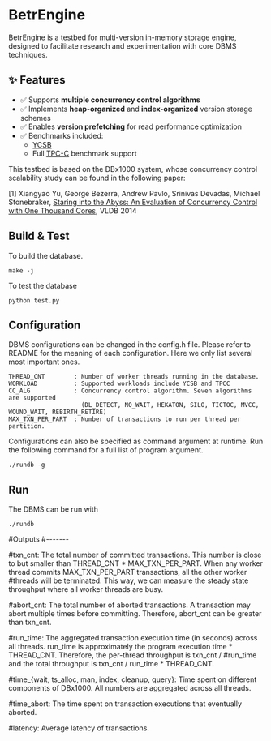 # BetrEngine

BetrEngine is a testbed for multi-version in-memory storage engine, designed to facilitate research and experimentation with core DBMS techniques.

## ✨ Features

- ✅ Supports **multiple concurrency control algorithms**
- ✅ Implements **heap-organized** and **index-organized** version storage schemes
- ✅ Enables **version prefetching** for read performance optimization
- ✅ Benchmarks included:
  - [YCSB](https://github.com/brianfrankcooper/YCSB)
  - Full [TPC-C](http://www.tpc.org/tpcc/) benchmark support

This testbed is based on the DBx1000 system, whose concurrency control scalability study can be found in the following paper:

[1] Xiangyao Yu, George Bezerra, Andrew Pavlo, Srinivas Devadas, Michael Stonebraker, [Staring into the Abyss: An Evaluation of Concurrency Control with One Thousand Cores](http://www.vldb.org/pvldb/vol8/p209-yu.pdf), VLDB 2014
    
    
    
Build & Test
------------

To build the database.

    make -j

To test the database

    python test.py
    
Configuration
-------------

DBMS configurations can be changed in the config.h file. Please refer to README for the meaning of each configuration. Here we only list several most important ones. 

    THREAD_CNT        : Number of worker threads running in the database.
    WORKLOAD          : Supported workloads include YCSB and TPCC
    CC_ALG            : Concurrency control algorithm. Seven algorithms are supported 
                        (DL_DETECT, NO_WAIT, HEKATON, SILO, TICTOC, MVCC, WOUND_WAIT, REBIRTH_RETIRE) 
    MAX_TXN_PER_PART  : Number of transactions to run per thread per partition.
                        
Configurations can also be specified as command argument at runtime. Run the following command for a full list of program argument. 
    
    ./rundb -g 

Run
---

The DBMS can be run with 

    ./rundb

#Outputs
#-------

#txn_cnt: The total number of committed transactions. This number is close to but smaller than THREAD_CNT * MAX_TXN_PER_PART. When any worker thread commits MAX_TXN_PER_PART transactions, all the other worker #threads will be terminated. This way, we can measure the steady state throughput where all worker threads are busy.

#abort_cnt: The total number of aborted transactions. A transaction may abort multiple times before committing. Therefore, abort_cnt can be greater than txn_cnt.

#run_time: The aggregated transaction execution time (in seconds) across all threads. run_time is approximately the program execution time * THREAD_CNT. Therefore, the per-thread throughput is txn_cnt / #run_time and the total throughput is txn_cnt / run_time * THREAD_CNT.

#time_{wait, ts_alloc, man, index, cleanup, query}: Time spent on different components of DBx1000. All numbers are aggregated across all threads.

#time_abort: The time spent on transaction executions that eventually aborted.

#latency: Average latency of transactions.

 
